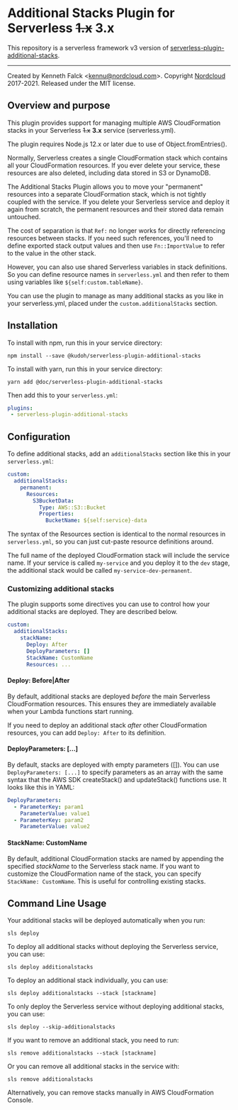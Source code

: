 # Additional Stacks Plugin for Serverless ~~1.x~~ **3.x**

This repository is a serverless framework v3 version of [serverless-plugin-additional-stacks](https://www.npmjs.com/package/serverless-plugin-additional-stacks).

---

Created by Kenneth Falck <<kennu@nordcloud.com>>.
Copyright [Nordcloud](https://nordcloud.com) 2017-2021. Released under the MIT license.

## Overview and purpose

This plugin provides support for managing multiple AWS CloudFormation stacks
in your Serverless ~~1.x~~ **3.x** service (serverless.yml).

The plugin requires Node.js 12.x or later due to use of Object.fromEntries().

Normally, Serverless creates a single CloudFormation stack which contains
all your CloudFormation resources. If you ever delete your service, these
resources are also deleted, including data stored in S3 or DynamoDB.

The Additional Stacks Plugin allows you to move your "permanent"
resources into a separate CloudFormation stack, which is not tightly coupled
with the service. If you delete your Serverless service and deploy it again from
scratch, the permanent resources and their stored data remain untouched.

The cost of separation is that `Ref:` no longer works for directly referencing
resources between stacks. If you need such references, you'll need to define
exported stack output values and then use `Fn::ImportValue` to refer to the
value in the other stack.

However, you can also use shared Serverless variables in stack definitions. So
you can define resource names in `serverless.yml` and then refer to them
using variables like `${self:custom.tableName}`.

You can use the plugin to manage as many additional stacks as you like
in your serverless.yml, placed under the `custom.additionalStacks` section.

## Installation

To install with npm, run this in your service directory:

    npm install --save @kudoh/serverless-plugin-additional-stacks

To install with yarn, run this in your service directory:

    yarn add @doc/serverless-plugin-additional-stacks

Then add this to your `serverless.yml`:

```yml
plugins:
 - serverless-plugin-additional-stacks
```

## Configuration

To define additional stacks, add an `additionalStacks` section like this
in your `serverless.yml`:

```yml
custom:
  additionalStacks:
    permanent:
      Resources:
        S3BucketData:
          Type: AWS::S3::Bucket
          Properties:
            BucketName: ${self:service}-data
```

The syntax of the Resources section is identical to the normal resources
in `serverless.yml`, so you can just cut-paste resource definitions around.

The full name of the deployed CloudFormation stack will include the service
name. If your service is called `my-service` and you deploy it to the `dev`
stage, the additional stack would be called `my-service-dev-permanent`.

### Customizing additional stacks

The plugin supports some directives you can use to control how your
additional stacks are deployed. They are described below.

```yml
custom:
  additionalStacks:
    stackName:
      Deploy: After
      DeployParameters: []
      StackName: CustomName
      Resources: ...

```

#### Deploy: Before|After

By default, additional stacks are deployed *before* the main Serverless
CloudFormation resources. This ensures they are immediately available when your
Lambda functions start running.

If you need to deploy an additional stack *after* other CloudFormation
resources, you can add `Deploy: After` to its definition.

#### DeployParameters: [...]

By default, stacks are deployed with empty parameters ([]). You can use
`DeployParameters: [...]` to specify parameters as an array with the same syntax
that the AWS SDK createStack() and updateStack() functions use. It looks like
this in YAML:

```yml
DeployParameters:
  - ParameterKey: param1
    ParameterValue: value1
  - ParameterKey: param2
    ParameterValue: value2
```

#### StackName: CustomName

By default, additional CloudFormation stacks are named by appending the
specified *stackName* to the Serverless stack name. If you want to customize
the CloudFormation name of the stack, you can specify `StackName: CustomName`.
This is useful for controlling existing stacks.

## Command Line Usage

Your additional stacks will be deployed automatically when you run:

    sls deploy

To deploy all additional stacks without deploying the Serverless service, you can use:

    sls deploy additionalstacks

To deploy an additional stack individually, you can use:

    sls deploy additionalstacks --stack [stackname]

To only deploy the Serverless service without deploying additional stacks, you can use:

    sls deploy --skip-additionalstacks

If you want to remove an additional stack, you need to run:

    sls remove additionalstacks --stack [stackname]

Or you can remove all additional stacks in the service with:

    sls remove additionalstacks

Alternatively, you can remove stacks manually in AWS CloudFormation Console.
